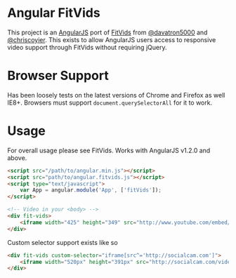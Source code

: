 # Angular FitVids

This project is an [AngularJS](http://angularjs.org) port of [FitVids](https://github.com/davatron5000/FitVids.js) from [@davatron5000](https://twitter.com/davatron5000) and [@chriscoyier](https://twitter.com/chriscoyier). This exists to allow AngularJS users access to responsive video support through FitVids without requiring jQuery.

# Browser Support

Has been loosely tests on the latest versions of Chrome and Firefox as well IE8+. Browsers must support `document.querySelectorAll` for it to work.

# Usage

For overall usage please see FitVids. Works with AngularJS v1.2.0 and above.

```html
<script src="/path/to/angular.min.js"></script>
<script src="path/to/angular.fitvids.js"></script>
<script type="text/javascript">
    var App = angular.module('App', ['fitVids']);
</script>

<!-- Video in your <body> -->
<div fit-vids>
    <iframe width="425" height="349" src="http://www.youtube.com/embed/FKWwdQu6_ok" frameborder="0" allowfullscreen></iframe>
</div>
```

Custom selector support exists like so

```html
<div fit-vids custom-selector="iframe[src^='http://socialcam.com']">
    <iframe width="520px" height="391px" src="http://socialcam.com/videos/XRMP3Y5t/embed?utm_campaign=web&utm_source=embed" frameborder="0" allowfullscreen></iframe>
</div>
```
